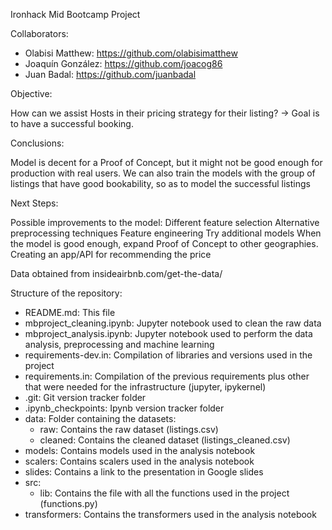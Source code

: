 Ironhack Mid Bootcamp Project

Collaborators:
- Olabisi Matthew: https://github.com/olabisimatthew
- Joaquín González: https://github.com/joacog86
- Juan Badal: https://github.com/juanbadal


Objective:

How can we assist Hosts in their pricing strategy for their listing? → Goal is to have a successful booking.


Conclusions:

Model is decent for a Proof of Concept, but it might not be good enough for production with real users.
We can also train the models with the group of listings that have good bookability, so as to model the successful listings


Next Steps:

Possible improvements to the model:
Different feature selection
Alternative preprocessing techniques
Feature engineering
Try additional models
When the model is good enough, expand Proof of Concept to other geographies.
Creating an app/API for recommending the price



Data obtained from insideairbnb.com/get-the-data/


Structure of the repository:
- README.md: This file
- mbproject_cleaning.ipynb: Jupyter notebook used to clean the raw data
- mbproject_analysis.ipynb: Jupyter notebook used to perform the data analysis, preprocessing and machine learning
- requirements-dev.in: Compilation of libraries and versions used in the project
- requirements.in: Compilation of the previous requirements plus other that were needed for the infrastructure (jupyter, ipykernel)
- .git: Git version tracker folder
- .ipynb_checkpoints: Ipynb version tracker folder
- data: Folder containing the datasets:
	- raw: Contains the raw dataset (listings.csv)
	- cleaned: Contains the cleaned dataset (listings_cleaned.csv)
- models: Contains models used in the analysis notebook
- scalers: Contains scalers used in the analysis notebook
- slides: Contains a link to the presentation in Google slides
- src:
	- lib: Contains the file with all the functions used in the project (functions.py)
- transformers: Contains the transformers used in the analysis notebook